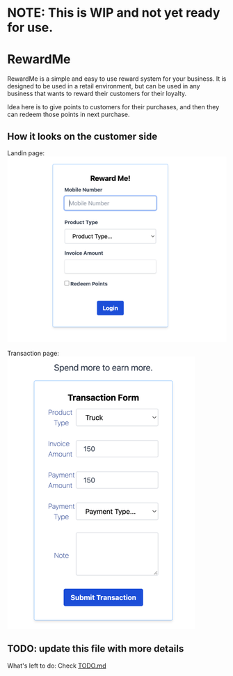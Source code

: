 # NOTE: This is WIP and not yet ready for use.

# RewardMe

RewardMe is a simple and easy to use reward system for your business. It is designed to be used in a retail environment,
but can be used in any business that wants to reward their customers for their loyalty.

Idea here is to give points to customers for their purchases, and then they can redeem those points in next purchase.

## How it looks on the customer side

Landin page:
![img.png](resources/landing.png)

Transaction page:
![img.png](resources/transaction.png)

## TODO: update this file with more details

What's left to do:
Check [TODO.md](TODO.md)